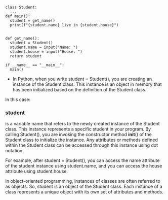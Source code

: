     class Student:
      ...
    def main():
      student = get_name()
      print(f"{student.name} live in {student.house}")
      
      
    def get_name():
      student = Student()
      student.name = input("Name: ")
      student.house = input("House: ")
      return student

    if __name__ == "__main__":
      main()

- In Python, when you write student = Student(), you are creating an instance of the Student class. This instance is an object in memory that has been initialized based on the definition of the Student class.

In this case:

  ### student 
  is a variable name that refers to the newly created instance of the Student class.
  This instance represents a specific student in your program.
  By calling Student(), you are invoking the constructor method __init__() of the Student class to initialize the instance.
  Any attributes or methods defined within the Student class can be accessed through this instance using dot notation.

For example, after student = Student(), you can access the name attribute of the student instance using student.name, and you can access the house attribute using student.house.

In object-oriented programming, instances of classes are often referred to as objects. So, student is an object of the Student class. Each instance of a class represents a unique object with its own set of attributes and methods.